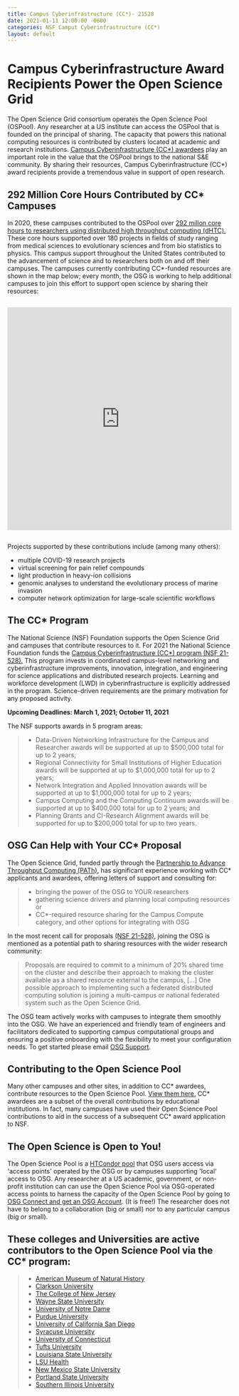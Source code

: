 ```yaml
---
title: Campus Cyberinfrastructure (CC*)- 21528
date: 2021-01-11 12:00:00 -0600
categories: NSF Camput Cyberinfrastructure (CC*)
layout: default
---
```


Campus Cyberinfrastructure Award Recipients Power the Open Science Grid
=======================================================================

The Open Science Grid consortium operates the Open Science Pool (OSPool). Any researcher at a US institute can access the OSPool that is founded on the principal of sharing. The capacity that powers this national computing resources is contributed by clusters located at academic and research institutions. [Campus Cyberinfrastructure (CC*) awardees](https://www.nsf.gov/funding/pgm_summ.jsp?pims_id=504748) play an important role in the value that the OSPool brings to the national S&E community. By sharing their resources, Campus Cyberinfrastructure (CC*) award recipients provide a tremendous value in support of open research.

<h2>292 Million Core Hours Contributed by CC* Campuses</h2>

In 2020, these campuses contributed to the OSPool over [292 millon core hours to researchers using distributed high throughput computing (dHTC).](https://gracc.opensciencegrid.org/d/000000074/gracc-home) These core hours supported over 180 projects in fields of study ranging from  medical sciences to evolutionary sciences and from  bio statistics to physics. This campus support throughout the United States contributed to the advancement of science and to researchers both on and off their campuses. The campuses currently contributing CC*-funded resources are shown in the map below; every month, the OSG is working to help additional campuses to join this effort to support open science by sharing their resources:

<iframe width="100%" height="500px" frameBorder="0" style="margin-bottom:1em; margin-top:1em" src="https://map.opensciencegrid.org/map/iframe?view=CCStar#38.61687,-97.86621|4|hybrid"></iframe>

Projects supported by these contributions include (among many others):

- multiple COVID-19 research projects
- virtual screening for pain relief compounds
- light production in heavy-ion collisions 
- genomic analyses to understand the evolutionary process of marine invasion
- computer network optimization for large-scale scientific workflows


The CC* Program
---------------

The National Science (NSF) Foundation supports the Open Science Grid and campuses that contribute resources to it. For 2021 the National Science Foundation funds the <a href="https://www.nsf.gov/funding/pgm_summ.jsp?pims_id=504748" target="_blank"> Campus Cyberinfrastructure (CC*) program (NSF 21-528).</a>
This program invests in coordinated campus-level networking and cyberinfrastructure improvements, innovation, integration, and engineering for science applications and distributed research projects. Learning and workforce development (LWD) in cyberinfrastructure is explicitly addressed in the program. Science-driven requirements are the primary motivation for any proposed activity.

**Upcoming Deadlines: March 1, 2021; October 11, 2021** 

The NSF supports awards in 5 program areas:
>- 	Data-Driven Networking Infrastructure for the Campus and Researcher awards will be supported at up to $500,000 total for up to 2 years;
>- 	Regional Connectivity for Small Institutions of Higher Education awards will be supported at up to $1,000,000 total for up to 2 years;
>- 	Network Integration and Applied Innovation awards will be supported at up to $1,000,000 total for up to 2 years; 
>- 	Campus Computing and the Computing Continuum awards will be supported at up to $400,000 total for up to 2 years; and
>- 	Planning Grants and CI-Research Alignment awards will be supported for up to $200,000 total for up to two years.

<h2>OSG Can Help with Your CC* Proposal</h2>

The Open Science Grid, funded partly through the <a href="https://path-cc.io/" target="_blank"> Partnership to Advance Throughput Computing (PATh)</a>, has significant experience working with CC* applicants and awardees, offering letters of support and consulting for:

>- bringing the power of the OSG to YOUR researchers
>- gathering science drivers and planning local computing resources or
>- CC*-required resource sharing for the Campus Compute category, and other options for integrating with OSG

In the most recent call for proposals <a href="https://www.nsf.gov/funding/pgm_summ.jsp?pims_id=504748" target="_blank">(NSF 21-528)</a>, joining the OSG is mentioned as a potential path to sharing resources with the wider research community:

> Proposals are required to commit to a minimum of 20% shared time on the cluster and describe their
> approach to making the cluster available as a shared resource external to the campus, [...] One
> possible approach to implementing such a federated distributed computing solution is joining a multi-campus
> or national federated system such as the Open Science Grid.

The OSG team actively works with campuses to integrate them smoothly into the OSG. We have an experienced and friendly team of engineers and facilitators dedicated to supporting campus computational groups and ensuring a positive onboarding with the flexibility to meet your configuration needs. To get started please email [OSG Support](mailto:support@osgconnect.net).

<h2>Contributing to the Open Science Pool</h2>

Many other campuses and other sites, in addition to CC* awardees, contribute resources to the Open Science Pool. <a href="https://map.opensciencegrid.org/map/iframe?view=EduvsOther#29.22889,-90.08789|4|terrain" target="_blank">View them here.</a> CC* awardees are a subset of the overall contributions by educational institutions. In fact, many campuses have used their Open Science Pool contributions to aid in the success of a subsequent CC* award application to NSF. 

<h2>The Open Science is Open to You!</h2>
The Open Science Pool is a <a href="https://research.cs.wisc.edu/htcondor/" target="_blank">HTCondor pool</a> that OSG users access via 'access points' operated by the OSG or by campuses supporting 'local' access to OSG. Any researcher at a US academic, government, or non-profit institution can can use the Open Science Pool via OSG-operated access points to harness the capacity of the Open Science Pool by going to <a href="https://www.osgconnect.net/" target="_blank">OSG Connect and get an OSG Account</a>. (It is free!) The researcher does not have to belong to a collaboration (big or small) nor to any particular campus (big or small).  

<h2>These colleges and Universities are active contributors to the Open Science Pool via the CC* program: </h2>

>- <a href="https://www.amnh.org/research/computational-sciences" target="_blank">American Museum of Natural History</a>
>- <a href="https://sites.clarkson.edu/acres/" target="_blank">Clarkson University</a>
>- <a href="https://computerscience.tcnj.edu/cs-programs-research/funded-projects/" target="_blank">The College of New Jersey</a>
>- <a href="https://www.nsf.gov/awardsearch/showAward?AWD_ID=1925467&HistoricalAwards=false" target="_blank">Wayne State University</a>
>- <a href="https://news.research.university/2019/10/31/the-research-university-tru-896/" target="_blank">University of Notre Dame</a> 
>- <a href="https://www.purdue.edu/newsroom/releases/2019/Q3/nsf-supports-purdue-team-developing-online-manufacturing-education.html" target="_blank">Purdue University</a>
>- <a href="https://ucsdnews.ucsd.edu/pressrelease/sdsc-awarded-nsf-grant-for-triton-shared-computing-cluster-upgrade" target="_blank">University of California San Diego</a>
>- <a href="https://news.syr.edu/blog/2020/09/03/national-science-foundation-awards-390000-to-syracuse-university-computing-initiative/" target="_blank"> Syracuse University</a>
>- <a href="https://news.engr.uconn.edu/500k-nsf-grant-awarded-to-dr-bing-wang-uconn-health-center-2.php" target="_blank">University of Connecticut</a>
>- <a href="https://now.tufts.edu/articles/tufts-awarded-nsf-grant-expand-big-data-innovation-and-discovery" target="_blank"> Tufts University</a>
>- <a href="http://www.hpc.lsu.edu/about/index.php" target="_blank"> Louisiana State University</a>
>- <a href="https://www.lsuhsc.edu/" target="_blank"> LSU Health</a>
>- <a href="https://newscenter.nmsu.edu/Articles/view/14445/nsf-grant-brings-high-performance-computing-to-new-mexico-students-faculty" target="_blank"> New Mexico State University</a>
>- <a href="https://www.pdx.edu/news/psu-receives-5m-federal-grant-improve-access-stem-education-underrepresented-students" target="_blank"> Portland State University</a>
>- <a href="https://oit.siu.edu/rcc/services/grant.php" target="_blank"> Southern Illinois University</a>
